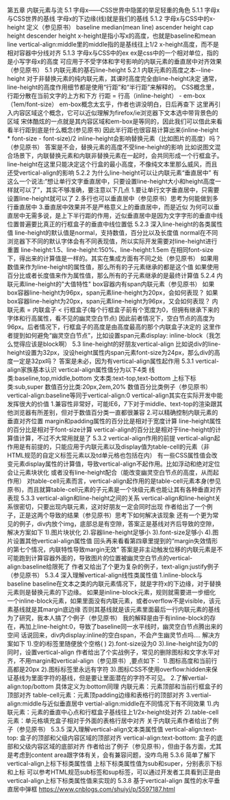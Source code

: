 第五章 内联元素与流
5.1 字母x——CSS世界中隐匿的举足轻重的角色
5.1.1 字母x与CSS世界的基线
字母x的下边缘(线)就是我们的基线
5.1.2 字母x与CSS中的x-height
定义（参见原书）
baseline
median(mean line)
ascender height
cap height
descender height
x-height是指小写x的高度，也就是baseline和mean line
vertical-align:middle里的middle指的是基线往上1/2 x-height高度，而不是相对容器中分线对齐
5.1.3 字母x与CSS中的ex
ex是css中的一个相对单位，指的是小写字母x的高度
可应用于不受字体和字号影响的内联元素的垂直居中对齐效果（参见原书）
5.1 内联元素的基石line-height
5.2.1 内联元素的高度之本--line-height
对于非替换元素的纯内联元素，其课时高度完全由line-height决定
通常，line-height的高度作用细节都是使用“行距”和“半行距”来解释的。
CSS概念里，行距分散在当前文字的上方和下方
行距 = 行高（inline-height） - em-box（1em/font-size）
em-box概念太玄乎，作者也讲没明白，日后再查下
这里再引入内容区域这个概念，它可以近似理解为firefox/ie浏览器下文本选中带背景色的区域
宋体酷炫的一点就是其内容区域和em-box是等同的，因此我们可以借此来看看半行距到底是什么概念(参见原书)
因此半行距也很容易计算出来(inline-height * font-size - font-size)/2
inline-height会影响替换元素（比如图片的高度）吗？（参见原书）
答案是不会，替换元素的高度不受line-height的影响
比如说图文混合场景下，内联替换元素和内联非替换元素在一起时，会共同形成一个行框盒子。line-height在这里只能决定这个行盒的最小高度，不像纯文本里那么威风，而且还受vertical-align的影响
5.2.2 为什么line-height可以让内联元素“垂直居中”
有这么一个说法:“想让单行文字垂直居中，只要设置line-height大小和height高度一样就可以了”，其实不够准确，要注意以下几点
1.要让单行文字垂直居中，只需要设置line-height就可以了
2.多行也可以垂直居中（参见原书）思考为何能做到多行垂直居中
3.垂直居中效果并不是严格意义上的垂直居中，而是近似
为何可以垂直居中无需多说，是上下半行距的作用，近似垂直居中是因为文字字形的垂直中线位置普遍要比真正的行框盒子的垂直中线位置低
5.2.3 深入line-height的各类属性值
line-height的默认值是normal，支持数值，百分比以及长度值
normal在不同浏览器下不同的默认字体会有不同表现值，所以实际开发需要对line-height进行重置
line-height:1.5、line-height:150%、line-height:1.5em 在相同font-size下，得出来的计算值是一样的。其实在集成方面有不同之处（参见原书）
如果用数值来作为line-height的属性值，那么所有的子元素继承的都是这个值
如果使用百分比或者长度值来作为属性值，那么所有的子元素继承的是最终计算值
5.2.4 内联元素line-height的"大值特性"
box容器内有span内联元素（参见原书）
如果box容器line-height为96px，span元素line-height为20px，会如何表现？
如果box容器line-height为20px，span元素line-height为96px，又会如何表现？
内联元素 = 内联盒子 < 行框盒子(每个行框盒子前有个宽度为0，但拥有继承下来的字体和行高属性，看不见的幽灵空白节点)
因此前者情况下，空白节点的高度为96px。后者情况下，行框盒子的高度是由高度最高的那个内联盒子决定的
这里作者提到如何避免“幽灵空白节点”，比如设置span元素display: inline-block（我怎么觉得应该是block啊）
5.3 line-height的好朋友vertical-align
比如说div的line-height设置为32px，没设height属性内span元素font-size为24px，那么div的高度一定是32px吗？
答案是未必，因为有vertical-align属性起作用
5.3.1 vertical-align家族基本认识
vertical-align属性值分为以下4类
线类:baseline,top,middle,bottom
文本类:text-top,text-bottom
上标下标类:sub,super
数值百分比类:20px,2em,20%
数值百分比类例子（参见原书）
vertical-align:baseline等同于vertical-align:0
vertical-align其实在实际开发中能发挥很大的价值
1.兼容性非常好，可能IE6，7下对于middle、text-top的渲染跟其他浏览器有所差别，但对于数值百分类一直都很兼容
2.可以精确控制内联元素的垂直对齐位置
margin和padding属性的百分比是相对于宽度计算
line-height属性的百分比是相对于font-size计算
vertical-align的百分比是相对于line-height的计算值计算，不过不大常用就是了
5.3.2 vertical-align作用的前提
vertical-align起作用是有前提的，只能应用于内联元素以及display值为table-cell的元素（非HTML规范的自定义标签元素以及td单元格也包括在内）
有一些CSS属性值会改变元素display属性的计算值，导致vertical-align不起作用。比如浮动和绝对定位会让元素块状化
或者没有line-height配合（能改变幽灵空白节点的高度，从而起作用）
对table-cell元素而言，vertical-align起作用的是table-cell元素本身(参见原书)，而且就算table-cell元素的子元素是一个块级元素也能让其有各种垂直对齐表现
5.3.3 vertical-align和line-height之间的关系
vertical-align和line-height关系很密切，只要出现内联元素，这对好朋友一定会同时出现
作者给出了一个例子，正是这两个导致的结果（参见原书）思考下如何解决该现象
还有一个更为常见的例子，div内放个img，底部总是有空隙，答案正是基线对齐后导致的空隙，解决方案如下
1).图片块状化
2).容器line-height足够小
3).font-size足够小
4).图片设置其他vertical-align属性值
回头再来看看第四章里提到的“margin失效情形的第七个情况，内联特性导致margin无效”
答案是非主动触发位移的内联元素是不可能跑到计算容器外面的，导致图片的位置被幽灵空白节点的vertical-align:baseline给限死了
作者又给出了个更为复杂的例子，text-align:justify例子（参见原书）
5.3.4 深入理解vertical-align线性类属性值
1.inline-block与baseline
baseline在文本之类的内联元素情况下，就是字符x的下边缘，对于替换元素则是替换元素的下边缘。
如果是inline-block元素，规则就需要进一步细化
一个inline-block元素，如果里面没有内联元素，或者overflow不是visible，该元素基线就是其margin底边缘
否则其基线就是该元素里面最后一行内联元素的基线
为了研究，我本人搞了个例子（参见原书）
我的解释是由于有inline-block的存在，再加上line-height:0，导致了baseline同一水平线时，幽灵空白节点腾出来的空间
话说回来，div内display:inline的空白span，不会产生幽灵节点吗....
解决方案如下
1).空的i标签里随便放个空格(&nbsp;)
2).font-size设为0
3).line-height设为0的同时，设置vertical-align
作者给出了个实战例子，常见的删除图标和文字水平对齐，不用margin和vertical-align（参见原书）,要点如下：
1).图标高度和当前行高都是20px
2).图标标签里永远有字符
3).图标CSS不使用overflow:hidden来保证基线为里面字符的基线，但是要让里面潜在的字符不可见。
2.了解vertial-align:top/bottom
具体定义为:bottom同理
内联元素：元素顶部和当前行框盒子的顶部对齐
table-cell元素：元素顶padding边缘和表格行的顶部对齐
3.vertial-align:middle与近似垂直居中
vertial-align:middle在不同情况下有不同效果
1).内联元素：元素的垂直中心点和行框盒子基线往上1/2x-height处对齐
2).table-cell元素：单元格填充盒子相对于外面的表格行居中对齐
关于内联元素作者给出了例子（参见原书）
5.3.5 深入理解vertical-align文本类属性值
vertical-align:text-top: 盒子的顶部和父级内容区域的顶部对齐
vertical-align:text-bottom: 盒子的底部和父级内容区域的底部对齐
作者给出了例子（参见原书），但由于各方面，尤其是考虑到content area跟字体有关，会有兼容问题，没咋鸟用
5.3.6 简单了解下vertical-align上标下标类属性值
上标下标类属性值为sub和super，分别表示下标和上标
可以参考HTML规范sub标签和sup标签，可以通过开发者工具看到正是由vertical-align上标下标类属性值来实现的
5.3.8 基于vertical-align 属性的水平垂直居中弹框
https://www.cnblogs.com/shuiyi/p/5597187.html
